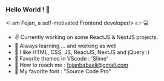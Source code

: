 ### Hello World ! 🙋

 <I am Fojan, a self-motivated Frontend developer/> :point_right: 💻

- ✌  Currently working on some ReactJS & NextJS projects.
- 🌱 Always learning ... and working as well
- 💫 I like HTML, CSS, JS, ReactJS, NextJS and jQuery :)
- 🍬 Favorite themes in VScode : 'Slime'
- 💌 How to reach me : fojanbabaali@gmail.com
- 💜 My favorite font : "Source Code Pro"

